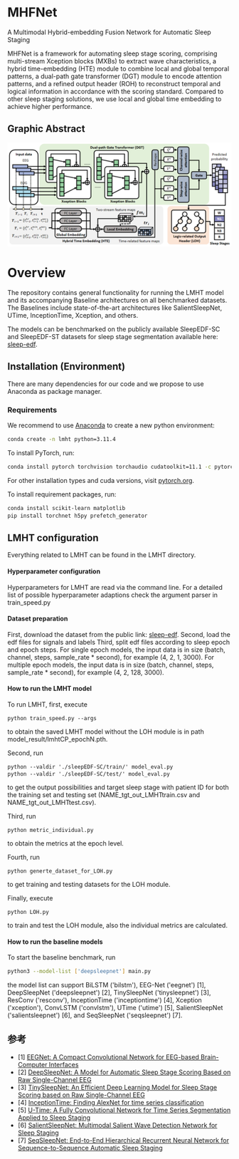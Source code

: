 # MHFNet
A Multimodal Hybrid-embedding Fusion Network for Automatic Sleep Staging

MHFNet is a framework for automating sleep stage scoring, comprising multi-stream Xception blocks (MXBs) to extract wave characteristics, a hybrid time-embedding (HTE) module to combine local and global temporal patterns, a dual-path gate transformer (DGT) module to encode attention patterns, and a refined output header (ROH) to reconstruct temporal and logical information in accordance with the scoring standard. Compared to other sleep staging solutions, we use local and global time embedding to achieve higher  performance.

## Graphic Abstract
![image](figs/LMHT.png)

# Overview
The repository contains general functionality for running the LMHT model and its accompanying Baseline architectures on all benchmarked datasets. The Baselines include state-of-the-art architectures like SalientSleepNet, UTime, InceptionTime, Xception, and others.

The models can be benchmarked on the publicly available SleepEDF-SC and SleepEDF-ST datasets for sleep stage segmentation available here: [sleep-edf](https://www.physionet.org/content/sleep-edfx/1.0.0/).

## Installation (Environment)

There are many dependencies for our code and we propose to use Anaconda as package manager.
### Requirements

We recommend to use [Anaconda](https://www.anaconda.com/) to create a new python environment:

```bash
conda create -n lmht python=3.11.4 
```

To install PyTorch, run:

```bash
conda install pytorch torchvision torchaudio cudatoolkit=11.1 -c pytorch 
```

For other installation types and cuda versions, visit [pytorch.org](https://pytorch.org/get-started/locally/).

To install requirement packages, run:
```bash
conda install scikit-learn matplotlib
pip install torchnet h5py prefetch_generator
```

## LMHT configuration
Everything related to LMHT can be found in the LMHT directory. 
#### Hyperparameter configuration 
Hyperparameters for LMHT are read via the command line. For a detailed list of possible hyperparameter adaptions check the argument parser in train_speed.py
#### Dataset preparation
First, download the dataset from the public link: [sleep-edf](https://www.physionet.org/content/sleep-edfx/1.0.0/).
Second, load the edf files for signals and labels
Third, split edf files according to sleep epoch and epoch steps. For single epoch models, the input data is in size (batch, channel, steps, sample_rate * second), for example (4, 2, 1, 3000). For multiple epoch models, the input data is in size (batch, channel, steps, sample_rate * second), for example (4, 2, 128, 3000). 
#### How to run the LMHT model 
To run LMHT, first, execute 
```
python train_speed.py --args
```
to obtain the saved LMHT model without the LOH module is in path model_result/lmhtCP_epochN.pth. 

Second, run
 ```
python --valdir './sleepEDF-SC/train/' model_eval.py
python --valdir './sleepEDF-SC/test/' model_eval.py
```
to get the output possibilities and target sleep stage with patient ID for both the training set and testing set (NAME_tgt_out_LMHTtrain.csv and NAME_tgt_out_LMHTtest.csv).

Third, run 
 ```
python metric_individual.py
```
to obtain the metrics at the epoch level.

Fourth, run
 ```
python generte_dataset_for_LOH.py
```
to get training and testing datasets for the LOH module.

Finally, execute 
```
python LOH.py
```
to train and test the LOH module, also the individual metrics are calculated.

#### How to run the baseline models 

To start the baseline benchmark, run

```bash
python3 --model-list ['deepsleepnet'] main.py
```
the model list can support BiLSTM ('bilstm'), EEG-Net ('eegnet') [1], DeepSleepNet ('deepsleepnet') [2], TinySleepNet ('tinysleepnet') [3], ResConv ('resconv'), InceptionTime ('inceptiontime') [4], Xception ('xception'), ConvLSTM ('convlstm'), UTime ('utime') [5], SalientSleepNet ('salientsleepnet') [6], and SeqSleepNet ('seqsleepnet') [7]. 

## 参考

- [1] [EEGNet: A Compact Convolutional Network for EEG-based Brain-Computer Interfaces](http://arxiv.org/abs/1611.08024)
- [2] [DeepSleepNet: A Model for Automatic Sleep Stage Scoring Based on Raw Single-Channel EEG](https://ieeexplore.ieee.org/document/7961240)
- [3] [TinySleepNet: An Efficient Deep Learning Model for Sleep Stage Scoring based on Raw Single-Channel EEG](https://doi.org/10.1109/EMBC44109.2020.9176741)
- [4] [InceptionTime: Finding AlexNet for time series classification](https://doi.org/10.1007/s10618-020-00710-y)
- [5] [U-Time: A Fully Convolutional Network for Time Series Segmentation Applied to Sleep Staging](https://proceedings.neurips.cc/paper/2019/hash/57bafb2c2dfeefba931bb03a835b1fa9-Abstract.html)
- [6] [SalientSleepNet: Multimodal Salient Wave Detection Network for Sleep Staging](https://doi.org/10.24963/ijcai.2021/360)
- [7] [SeqSleepNet: End-to-End Hierarchical Recurrent Neural Network for Sequence-to-Sequence Automatic Sleep Staging](https://ieeexplore.ieee.org/document/8631195)
